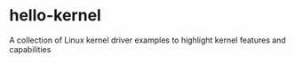 # hello-kernel
A collection of Linux kernel driver examples to highlight kernel features and capabilities
